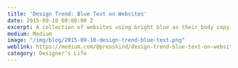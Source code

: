 ```yaml
---
title: 'Design Trend: Blue Text on Websites'
date: 2015-09-10 00:00:00 Z
excerpt: A collection of websites using bright blue as their body copy color.
medium: Medium
image: "/img/blog/2015-09-10-design-trend-blue-text.png"
weblink: https://medium.com/@presskind/design-trend-blue-text-on-websites-f2546243a7fe
category: Designer’s Life
---
```


